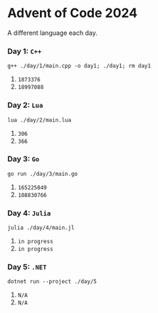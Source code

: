 # Advent of Code 2024
A different language each day. 
### Day 1: `C++`
```
g++ ./day/1/main.cpp -o day1; ./day1; rm day1
```
1. `1873376`
2. `18997088`
### Day 2: `Lua`
```
lua ./day/2/main.lua
```
1. `306`
2. `366`
### Day 3: `Go`
```
go run ./day/3/main.go
```
1. `165225049`
2. `108830766`
### Day 4: `Julia`
```
julia ./day/4/main.jl
```
1. `in progress`
2. `in progress`
### Day 5: `.NET`
```
dotnet run --project ./day/5
```
1. `N/A`
2. `N/A`